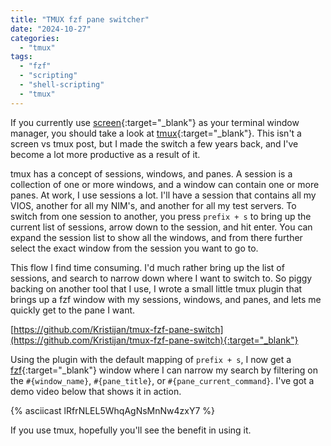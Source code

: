 ```yaml
---
title: "TMUX fzf pane switcher"
date: "2024-10-27"
categories: 
  - "tmux"
tags: 
  - "fzf"
  - "scripting"
  - "shell-scripting"
  - "tmux"
---
```


If you currently use [screen](https://github.com/alexander-naumov/gnu-screen){:target="_blank"} as your terminal window manager, you should take a look at [tmux](https://github.com/tmux/tmux){:target="_blank"}. This isn't a screen vs tmux post, but I made the switch a few years back, and I've become a lot more productive as a result of it.

tmux has a concept of sessions, windows, and panes. A session is a collection of one or more windows, and a window can contain one or more panes. At work, I use sessions a lot. I'll have a session that contains all my VIOS, another for all my NIM's, and another for all my test servers. To switch from one session to another, you press `prefix + s` to bring up the current list of sessions, arrow down to the session, and hit enter. You can expand the session list to show all the windows, and from there further select the exact window from the session you want to go to.

This flow I find time consuming. I'd much rather bring up the list of sessions, and search to narrow down where I want to switch to. So piggy backing on another tool that I use, I wrote a small little tmux plugin that brings up a fzf window with my sessions, windows, and panes, and lets me quickly get to the pane I want.

[https://github.com/Kristijan/tmux-fzf-pane-switch](https://github.com/Kristijan/tmux-fzf-pane-switch){:target="_blank"}

Using the plugin with the default mapping of `prefix + s`, I now get a [fzf](https://github.com/junegunn/fzf){:target="_blank"} window where I can narrow my search by filtering on the `#{window_name}`, `#{pane_title}`, or `#{pane_current_command}`. I've got a demo video below that shows it in action.

{% asciicast lRfrNLEL5WhqAgNsMnNw4zxY7 %}

If you use tmux, hopefully you'll see the benefit in using it.
